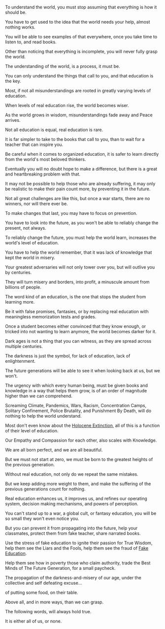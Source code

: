 To understand the world, you must stop assuming that everything is how it should be.

You have to get used to the idea that the world needs your help, almost nothing works.

You will be able to see examples of that everywhere, once you take time to listen to, and read books.

Other than noticing that everything is incomplete, you will never fully grasp the world.

The understanding of the world, is a process, it must be.

You can only understand the things that call to you, and that education is the key.

Most, if not all misunderstandings are rooted in greatly varying levels of education.

When levels of real education rise, the world becomes wiser.

As the world grows in wisdom, misunderstandings fade away and Peace arrives.

Not all education is equal, real education is rare.

It is far simpler to take to the books that call to you, than to wait for a teacher that can inspire you.

Be careful when it comes to organized education, it is safer to learn directly from the world's most beloved thinkers.

Eventually you will no doubt hope to make a difference, but there is a great and heartbreaking problem with that.

It may not be possible to help those who are already suffering, it may only be realistic to make their pain count more, by preventing it in the future.

Not all great challenges are like this, but once a war starts, there are no winners, nor will there ever be.

To make changes that last, you may have to focus on prevention.

You have to look into the future, as you won't be able to reliably change the present, not always.

To reliably change the future, you must help the world learn, increases the world's level of education.

You have to help the world remember, that it was lack of knowledge that kept the world in misery.

Your greatest adversaries will not only tower over you, but will outlive you by centuries.

They will turn misery and borders, into profit, a minuscule amount from billions of people.

The word kind of an education, is the one that stops the student from learning more.

Be it with false promises, fantasies, or by replacing real education with meaningless memorization tests and grades.

Once a student becomes either convinced that they know enough, or tricked into not wanting to learn anymore, the world becomes darker for it.

Dark ages is not a thing that you can witness, as they are spread across multiple centuries.

The darkness is just the symbol, for lack of education, lack of enlightenment.

The future generations will be able to see it when looking back at us, but we won't.

The urgency with which every human being, must be given books and knowledge in a way that helps them grow, is of an order of magnitude higher than we can comprehend.

Screaming Climate, Pandemics, Wars, Racism, Concentration Camps, Solitary Confinement, Police Brutality, and Punishment By Death, will do nothing to help the world understand.

Most don't even know about the [Holocene Extinction](https://en.wikipedia.org/wiki/Holocene_extinction), all of this is a function of their level of education.

Our Empathy and Compassion for each other, also scales with Knowledge.

We are all born perfect, and we are all beautiful.

But we must not start at zero, we must be born to the greatest heights of the previous generation.

Without real education, not only do we repeat the same mistakes.

But we keep adding more weight to them, and make the suffering of the previous generations count for nothing.

Real education enhances us, it improves us, and refines our operating system, decision making mechanisms, and powers of perception.

You can't stand up to a war, a global cult, or fantasy education, you will be so small they won't even notice you.

But you can prevent it from propagating into the future, help your classmates, protect them from fake teacher, share narrated books.

Use the stress of fake education to ignite their passion for True Wisdom, help them see the Liars and the Fools, help them see the fraud of [Fake Education](https://www.youtube.com/watch?v=fmoor8DwqW4).

Help them see how in poverty those who claim authority, trade the Best Minds of The Future Generation, for a small paycheck.

The propagation of the darkness-and-misery of our age, under the collective and self defeating excuse...

of putting some food, on their table.

Above all, and in more ways, than we can grasp.

The following words, will always hold true.

It is either all of us, or none.
